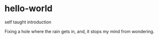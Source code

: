 # hello-world
self taught introduction

Fixing a hole where the rain gets in,
and,
it stops my mind from wondering.
